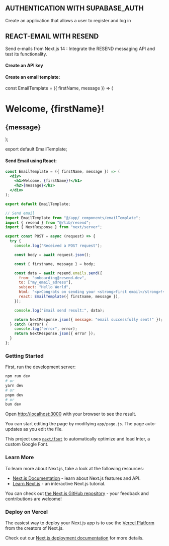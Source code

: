 ## AUTHENTICATION WITH SUPABASE_AUTH

Create an application that allows a user to register and log in

## REACT-EMAIL WITH RESEND

Send e-mails from Next.js 14 :
Integrate the RESEND messaging API and test its functionality.

#### Create an API key

#### Create an email template:

const EmailTemplate = ({ firstName, message }) => (

  <div>
    <h1>Welcome, {firstName}!</h1>
    <h2>{message}</h2>
  </div>
);

export default EmailTemplate;

#### Send Email using React:

```jsx
const EmailTemplate = ({ firstName, message }) => (
  <div>
    <h1>Welcome, {firstName}!</h1>
    <h2>{message}</h2>
  </div>
);

export default EmailTemplate;
```

```jsx
// Send email
import EmailTemplate from "@/app/_components/emailTemplate";
import { resend } from "@/lib/resend";
import { NextResponse } from "next/server";

export const POST = async (request) => {
  try {
    console.log("Received a POST request");

    const body = await request.json();

    const { firstname, message } = body;

    const data = await resend.emails.send({
      from: "onboarding@resend.dev",
      to: ["my_email_adress"],
      subject: "Hello World",
      html: "<p>Congrats on sending your <strong>first email</strong>!</p>",
      react: EmailTemplate({ firstname, message }),
    });

    console.log("Email send result:", data);

    return NextResponse.json({ message: "email successfully sent!" });
  } catch (error) {
    console.log("error", error);
    return NextResponse.json({ error });
  }
};
```

### Getting Started

First, run the development server:

```bash
npm run dev
# or
yarn dev
# or
pnpm dev
# or
bun dev
```

Open [http://localhost:3000](http://localhost:3000) with your browser to see the result.

You can start editing the page by modifying `app/page.js`. The page auto-updates as you edit the file.

This project uses [`next/font`](https://nextjs.org/docs/basic-features/font-optimization) to automatically optimize and load Inter, a custom Google Font.

### Learn More

To learn more about Next.js, take a look at the following resources:

- [Next.js Documentation](https://nextjs.org/docs) - learn about Next.js features and API.
- [Learn Next.js](https://nextjs.org/learn) - an interactive Next.js tutorial.

You can check out [the Next.js GitHub repository](https://github.com/vercel/next.js/) - your feedback and contributions are welcome!

### Deploy on Vercel

The easiest way to deploy your Next.js app is to use the [Vercel Platform](https://vercel.com/new?utm_medium=default-template&filter=next.js&utm_source=create-next-app&utm_campaign=create-next-app-readme) from the creators of Next.js.

Check out our [Next.js deployment documentation](https://nextjs.org/docs/deployment) for more details.
